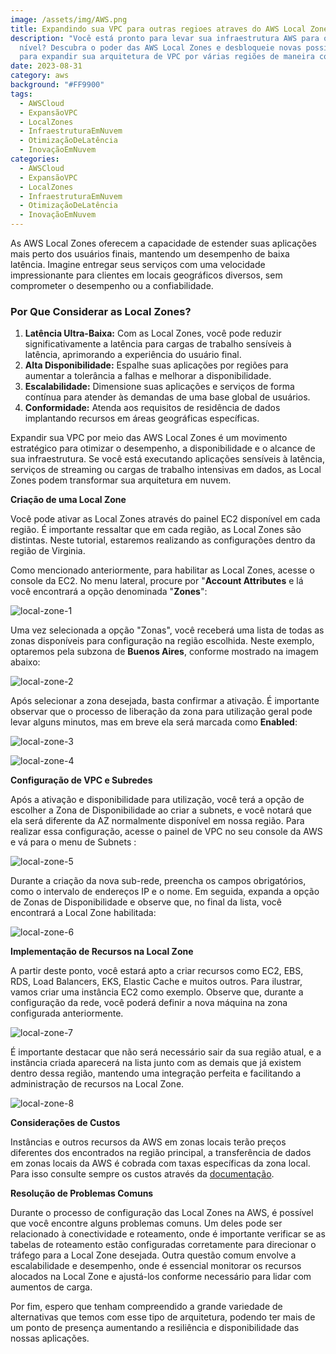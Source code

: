 ```yaml
---
image: /assets/img/AWS.png
title: Expandindo sua VPC para outras regioes atraves do AWS Local Zones
description: "Você está pronto para levar sua infraestrutura AWS para o próximo
  nível? Descubra o poder das AWS Local Zones e desbloqueie novas possibilidades
  para expandir sua arquitetura de VPC por várias regiões de maneira contínua. "
date: 2023-08-31
category: aws
background: "#FF9900"
tags:
  - AWSCloud
  - ExpansãoVPC
  - LocalZones
  - InfraestruturaEmNuvem
  - OtimizaçãoDeLatência
  - InovaçãoEmNuvem
categories:
  - AWSCloud
  - ExpansãoVPC
  - LocalZones
  - InfraestruturaEmNuvem
  - OtimizaçãoDeLatência
  - InovaçãoEmNuvem
---
```

As AWS Local Zones oferecem a capacidade de estender suas aplicações mais perto dos usuários finais, mantendo um desempenho de baixa latência. Imagine entregar seus serviços com uma velocidade impressionante para clientes em locais geográficos diversos, sem comprometer o desempenho ou a confiabilidade.

### Por Que Considerar as Local Zones?

1. **Latência Ultra-Baixa:** Com as Local Zones, você pode reduzir significativamente a latência para cargas de trabalho sensíveis à latência, aprimorando a experiência do usuário final.
2. **Alta Disponibilidade:** Espalhe suas aplicações por regiões para aumentar a tolerância a falhas e melhorar a disponibilidade.
3. **Escalabilidade:** Dimensione suas aplicações e serviços de forma contínua para atender às demandas de uma base global de usuários.
4. **Conformidade:** Atenda aos requisitos de residência de dados implantando recursos em áreas geográficas específicas.

Expandir sua VPC por meio das AWS Local Zones é um movimento estratégico para otimizar o desempenho, a disponibilidade e o alcance de sua infraestrutura. Se você está executando aplicações sensíveis à latência, serviços de streaming ou cargas de trabalho intensivas em dados, as Local Zones podem transformar sua arquitetura em nuvem.

**Criação de uma Local Zone**

Você pode ativar as Local Zones através do painel EC2 disponível em cada região. É importante ressaltar que em cada região, as Local Zones são distintas. Neste tutorial, estaremos realizando as configurações dentro da região de Virginia.

Como mencionado anteriormente, para habilitar as Local Zones, acesse o console da EC2. No menu lateral, procure por "**Account Attributes** e lá você encontrará a opção denominada "**Zones**":

![local-zone-1](/assets/img/local-zone-1.png)

Uma vez selecionada a opção "Zonas", você receberá uma lista de todas as zonas disponíveis para configuração na região escolhida. Neste exemplo, optaremos pela subzona de **Buenos Aires**, conforme mostrado na imagem abaixo:

![local-zone-2](/assets/img/local-zone-2.png)

Após selecionar a zona desejada, basta confirmar a ativação. É importante observar que o processo de liberação da zona para utilização geral pode levar alguns minutos, mas em breve ela será marcada como **Enabled**:

![local-zone-3](/assets/img/local-zone-3.png)

![local-zone-4](/assets/img/local-zone-4.png)

**Configuração de VPC e Subredes**

Após a ativação e disponibilidade para utilização, você terá a opção de escolher a Zona de Disponibilidade ao criar a subnets, e você notará que ela será diferente da AZ normalmente disponível em nossa região. Para realizar essa configuração, acesse o painel de VPC no seu console da AWS e vá para o menu de Subnets :

![local-zone-5](/assets/img/local-zone-5.png)

Durante a criação da nova sub-rede, preencha os campos obrigatórios, como o intervalo de endereços IP e o nome. Em seguida, expanda a opção de Zonas de Disponibilidade e observe que, no final da lista, você encontrará a Local Zone habilitada:

![local-zone-6](/assets/img/local-zone-6.png)

**Implementação de Recursos na Local Zone**

A partir deste ponto, você estará apto a criar recursos como EC2, EBS, RDS, Load Balancers, EKS, Elastic Cache e muitos outros. Para ilustrar, vamos criar uma instância EC2 como exemplo. Observe que, durante a configuração da rede, você poderá definir a nova máquina na zona configurada anteriormente.

![local-zone-7](/assets/img/local-zone-7.png)

É importante destacar que não será necessário sair da sua região atual, e a instância criada aparecerá na lista junto com as demais que já existem dentro dessa região, mantendo uma integração perfeita e facilitando a administração de recursos na Local Zone.

![local-zone-8](/assets/img/local-zone-8.png)

**Considerações de Custos**

Instâncias e outros recursos da AWS em zonas locais terão preços diferentes dos encontrados na região principal, a transferência de dados em zonas locais da AWS é cobrada com taxas específicas da zona local. Para isso consulte sempre os custos através da [documentação](https://aws.amazon.com/pt/ec2/pricing/on-demand/).

**Resolução de Problemas Comuns**

Durante o processo de configuração das Local Zones na AWS, é possível que você encontre alguns problemas comuns. Um deles pode ser relacionado à conectividade e roteamento, onde é importante verificar se as tabelas de roteamento estão configuradas corretamente para direcionar o tráfego para a Local Zone desejada. Outra questão comum envolve a escalabilidade e desempenho, onde é essencial monitorar os recursos alocados na Local Zone e ajustá-los conforme necessário para lidar com aumentos de carga. 

Por fim, espero que tenham compreendido a grande variedade de alternativas que temos com esse tipo de arquitetura, podendo ter mais de um ponto de presença aumentando a resiliência e disponibilidade das nossas aplicações.